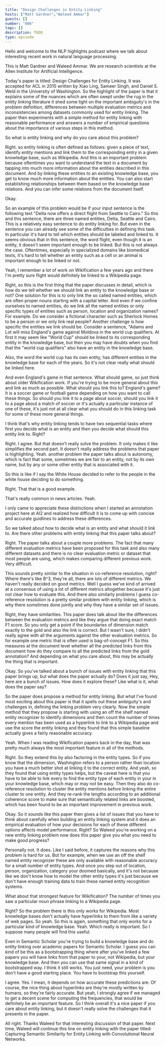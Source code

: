 ```yaml
---
title: "Design Challenges in Entity Linking"
hosts: ["Matt Gardner","Waleed Ammar"]
guests: []
number: "006"
tags: []
description: TODO
type: episode
---
```


<Turn speaker="Matt Gardner" timestamp="00:00">

Hello and welcome to the NLP highlights podcast where we talk about interesting recent work in
natural language processing.

</Turn>


<Turn speaker="Waleed Ammar" timestamp="00:06">

This is Matt Gardner and Waleed Ammar. We are research scientists at the Allen Institute for
Artificial Intelligence.

</Turn>


<Turn speaker="Waleed Ammar" timestamp="00:12">

Today's paper is titled: Design Challenges for Entity Linking. It was accepted for ACL in 2015
written by Xiao Ling, Sameer Singh, and Daniel S. Weld in the University of Washington. So the
highlight of the paper is that it explains some of the nuances which are often swept under the rug
in the entity linking literature it shed some light on the important ambiguity's in the problem
definition, differences between multiple evaluation metrics and inconsistencies among datasets
commonly used for entity linking. The paper then experiments with a simple method for entity linking
with reasonable performance and answers a number of empirical questions about the importance of
various steps in this method.

</Turn>


<Turn speaker="Matt Gardner" timestamp="01:00">

So what is entity linking and why do you care about this problem?

</Turn>


<Turn speaker="Waleed Ammar" timestamp="01:04">

Right. so entity linking is often defined as follows: given a piece of text, identify entity
mentions and link them to the corresponding entry in a given knowledge base, such as Wikipedia. And
this is an important problem because oftentimes you want to understand the text in a document by
tapping into much more information about the entities described in this document. And by linking
these entities to an existing knowledge base, you get to know much more information about the
entities. You can also start establishing relationships between them based on the knowledge base
relations. And you can infer some relations from the document itself.

</Turn>


<Turn speaker="Matt Gardner" timestamp="01:48">

Okay.

</Turn>


<Turn speaker="Waleed Ammar" timestamp="01:49">

So an example of this problem would be if your input sentence is the following text "Delta now
offers a direct flight from Seattle to Cairo." So this and this sentence, there are three named
entities, Delta, Seattle and Cairo. This is a relatively easy sentence to do entity linking for. But
even in the sentence you can already see some of the difficulties in defining this task. In
particular it's hard to tell which entities should be labeled and linked to. It seems obvious that
in this sentence, the word flight, even though it is an entity, it doesn't seem important enough to
be linked. But this is not always the case. Oftentimes, especially in specialized domains like
biomedical texts, it's hard to tell whether an entity such as a cell or an animal is important
enough to be linked or not.

</Turn>


<Turn speaker="Matt Gardner" timestamp="02:57">

Yeah, I remember a lot of work on Wikification a few years ago and there I'm pretty sure flight
would definitely be linked to a Wikipedia page.

</Turn>


<Turn speaker="Waleed Ammar" timestamp="03:07">

Right, so this is the first thing that the paper discusses in detail, which is how do we tell
whether we should link an entity to the knowledge base or not? One solution for this is to only link
the so called named entities, which are often proper nouns starting with a capital letter. And even
if we confine ourselves to named entities, do we link all the named entities or only specific types
of entities such as person, location and organization names? For example. Do we consider a fictional
character such as Sherlock Homes to be a person or we only link real people? Another challenge is
how specific the entities we link should be. Consider a sentence, "Adams and Lot will miss England's
game against Moldova in the world cup qualifiers. At first it may seem like "World Cup" should be
linked to its corresponding entity in the knowledge base, but then you may have doubts when you find
that the "world cup qualifiers" also have an entity in the knowledge base.

</Turn>


<Turn speaker="Waleed Ammar" timestamp="04:14">

Also, the word the world cup has its own entity, has different entities in the knowledge base for
each of the years. So it's not clear really what should be linked here.

</Turn>


<Turn speaker="Matt Gardner" timestamp="04:27">

And even England's game in that sentence. What should game, so just think about older Wikification
work. If you're trying to be more general about this and link as much as possible. What should you
link this to? England's game? It is a soccer game or football game depending on how you want to call
these things. So should you link it to a page about soccer, should you link it to a page about a
match of soccer or it's actually a particular instance of one of these, it's just not at all clear
what you should do in this linking task for some of these more general things.

</Turn>


<Turn speaker="Matt Gardner" timestamp="05:02">

I think that's why entity linking tends to have two sequential tasks where first you decide what is
an entity and then you decide what should this entity link to. Right?

</Turn>


<Turn speaker="Waleed Ammar" timestamp="05:13">

Right. I agree. But that doesn't really solve the problem. It only makes it like simplifies the
second part. It doesn't really address the problems that paper is highlighting. Yeah. another
problem the paper talks about is autonomy, which is fact that some, sometimes we are fair to an
entity, not by its own name, but by any or some other entity that is associated with it.

</Turn>


<Turn speaker="Matt Gardner" timestamp="05:37">

So this is like if I say the White House decided to refer to the people in the white house deciding
to do something.

</Turn>


<Turn speaker="Waleed Ammar" timestamp="05:43">

Right. That that is a good example.

</Turn>


<Turn speaker="Matt Gardner" timestamp="05:45">

That's really common in news articles. Yeah.

</Turn>


<Turn speaker="Waleed Ammar" timestamp="05:48">

I only came to appreciate these distinctions when I started an annotation project here at AI2 and
realized how difficult it is to come up with concise and accurate guidlines to address these
differences.

</Turn>


<Turn speaker="Matt Gardner" timestamp="06:00">

So we talked about how to decide what is an entity and what should it link to. Are there other
problems with entity linking that this paper talks about?

</Turn>


<Turn speaker="Waleed Ammar" timestamp="06:11">

Right. The paper talks about a couple more problems. The fact that many different evaluation metrics
have been proposed for this task and also many different datasets and there is no clear evaluation
metric or dataset that most people are using, which makes comparing different previous work. Very
difficult.

</Turn>


<Turn speaker="Matt Gardner" timestamp="06:36">

This sounds pretty similar to the situation in co-reference resolution, right? Where there's like
B^3, they're all, there are lots of different metrics. We haven't really decided on good metrics.
Well I guess we've kind of arrived at a consensus of using a lot of different metrics altogether
because it's just not clear how to evaluate this. And there also similarly problems I guess co-
reference resolution is a pretty similar problem with entity linking, which is why there sometimes
done jointly and why they have a similar set of issues.

</Turn>


<Turn speaker="Waleed Ammar" timestamp="07:10">

Right, they have similarities. This paper does talk about like the differences between the
evaluation metrics and like they argue that doing exact match F1 score. So you only get a point if
the boundaries of dimension match exactly to the gold and also the link is correct. But I wasn't
sure, I didn't really agree with all the arguments against the other evaluation metrics. So for
example one metric that is often used is bag-of-concept F1. So this measures at the document level
whether all the predicted links from this document how do they compare to all the predicted links
from the gold annotation? And depending on what you care about, this may be actually the thing that
is important.

</Turn>


<Turn speaker="Matt Gardner" timestamp="08:04">

Okay. So you've talked about a bunch of issues with entity linking that this paper brings up, but
what does the paper actually do? Does it just say, Hey, here are a bunch of issues. How does it
explore these? Like what is it, what does the paper say?

</Turn>


<Turn speaker="Waleed Ammar" timestamp="08:14">

So the paper does propose a method for entity linking. But what I've found most exciting about this
paper is that it spells out these ambiguity's and challenges in, defining the linking problem very
clearly. Now the simple method that they propose is starting with using an off the shelf named
entity recognizer to identify dimensions and then count the number of times every mention has been
used as a hyperlink to link to a Wikipedia page and use the score the entity linking and they found
that this simple baseline actually gives a fairly reasonable accuracy.

</Turn>


<Turn speaker="Matt Gardner" timestamp="08:58">

Yeah. When I was reading Wikification papers back in the day, that was pretty much always the most
important feature in all of the methods.

</Turn>


<Turn speaker="Waleed Ammar" timestamp="09:06">

Right. So they extend this by also factoring in the entity types. So if you know that the dimension,
Washington refers to a person rather than location you have a much better shot at linking it to the
correct entity. And yeah, so they found that using entity types helps, but the caveat here is that
you have to be able to link every to find the entity type of each entity in your in your knowledge
base, which may or may not be easy. Then they also do co-reference resolution to cluster the entity
mentions before linking the entire cluster to one entity. And they re-rank the lengths according to
an additional coherence score to make sure that semantically related links are boosted, which has
been found to be an important improvement in previous work.

</Turn>


<Turn speaker="Matt Gardner" timestamp="10:13">

Okay. So it sounds like this paper then gives a list of issues that you have to think about
carefully when building an entity linking system and it does an empirical evaluation of how your
decisions for each of these different options affects model performance. Right? So Waleed you're
working on a new entity linking problem now does this paper give you what you need to make good
progress?

</Turn>


<Turn speaker="Waleed Ammar" timestamp="10:39">

Personally not. It does. Like I said before, it captures the reasons why this problem is hard for
us. But for example, when we use an off the shelf named entity recognizer these are only available
with reasonable accuracy for a small number of entity types. And once you step out of location,
person, organization, category your doomed basically, and it's not because like we don't know how to
model the other entity types it's just because we don't have enough training data to train these
named entity recognition systems.

</Turn>


<Turn speaker="Matt Gardner" timestamp="11:14">

What about that strongest feature for Wikification? The number of times you saw a particular noun
phrase linking to a Wikipedia page.

</Turn>


<Turn speaker="Waleed Ammar" timestamp="11:21">

Right? So the problem there is this only works for Wikipedia. Most knowledge bases don't actually
have hyperlinks to them from like a variety of web pages. So yeah. So this is again, something that
only works for a particular kind of knowledge base. Yeah. Which really is important. So I suppose
many people will find this useful.

</Turn>


<Turn speaker="Matt Gardner" timestamp="11:43">

Even in Semantic Scholar you're trying to build a knowledge base and do entity linking over academic
papers for Semantic Scholar. I guess you can kind of be this as a bootstrapping thing where after
you've linked a few papers you will have links from that paper to your, not Wikipedia, but your
knowledge base. And then you can use that same signal in a kind of bootstrapped way. I think it
still works. You just need, your problem is you don't have a good starting place. You have to
bootstrap this yourself.

</Turn>


<Turn speaker="Waleed Ammar" timestamp="12:13">

I agree. Yes. I mean, it depends on how accurate these predictions are. Of course, the nice thing
about hyperlinks are they're mostly written by humans, so they're fairly accurate. But yeah, I
strongly agree if we managed to get a decent scene for computing the frequencies, that would be
definitely be an important feature. So I think overall it's a nice paper if you care about entity
linking, but it doesn't really solve the challenges that it presents in the paper.

</Turn>


<Turn speaker="Matt Gardner" timestamp="12:47">

All right. Thanks Waleed for that interesting discussion of that paper. Next time, Waleed will
continue this line on entity linking with the paper titled: Capturing Semantic Similarity for Entity
Linking with Convolutional Neural Networks.

</Turn>
